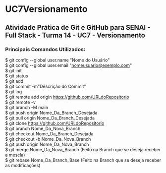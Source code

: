 # UC7Versionamento
## Atividade Prática de Git e GitHub para SENAI - Full Stack - Turma 14 - UC7 - Versionamento

### Principais Comandos Utilizados:

$ git config --global user.name "Nome do Usuário"  
$ git config --global user.email "nomeusuario@exemplo.com"  
$ git init  
$ git status  
$ git add  
$ git commit -m"Descrição do Commit"  
$ git log  
$ git remote add origin https://github.com/URLdoRepositorio  
$ git remote -v  
$ git branch -M main  
$ git push origin Nome_Da_Branch_Desejada  
$ git pull origin Nome_Da_Branch_Desejada  
$ git clone https://github.com/URLdoRepositorio  
$ git branch Nome_Da_Nova_Branch  
$ git checkout Nome_Da_Branch_Desejada  
$ git checkout -b Nome_Da_Nova_Branch  
$ git push origin Nome_Da_Nova_Branch  
$ git merge Nome_Da_Nova_Branch (Feito na Branch que se deseja receber a mescla)  
$ git rebase Nome_Da_Branch_Base (Feito na Branch que se deseja receber as modificações)  